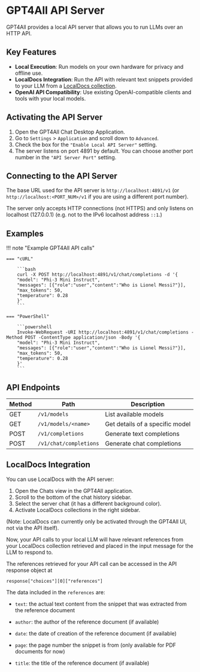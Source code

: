 # GPT4All API Server

GPT4All provides a local API server that allows you to run LLMs over an HTTP API. 

## Key Features

- **Local Execution**: Run models on your own hardware for privacy and offline use.
- **LocalDocs Integration**: Run the API with relevant text snippets provided to your LLM from a [LocalDocs collection](../gpt4all_desktop/localdocs.md).
- **OpenAI API Compatibility**: Use existing OpenAI-compatible clients and tools with your local models.

## Activating the API Server

1. Open the GPT4All Chat Desktop Application.
2. Go to `Settings` > `Application` and scroll down to `Advanced`.
3. Check the box for the `"Enable Local API Server"` setting.
4. The server listens on port 4891 by default. You can choose another port number in the `"API Server Port"` setting.

## Connecting to the API Server

The base URL used for the API server is `http://localhost:4891/v1` (or `http://localhost:<PORT_NUM>/v1` if you are using a different port number). 

The server only accepts HTTP connections (not HTTPS) and only listens on localhost (127.0.0.1) (e.g. not to the IPv6 localhost address `::1`.)

## Examples

!!! note "Example GPT4All API calls"

    === "cURL"

        ```bash
        curl -X POST http://localhost:4891/v1/chat/completions -d '{
        "model": "Phi-3 Mini Instruct",
        "messages": [{"role":"user","content":"Who is Lionel Messi?"}],
        "max_tokens": 50,
        "temperature": 0.28
        }'
        ```

    === "PowerShell"

        ```powershell
        Invoke-WebRequest -URI http://localhost:4891/v1/chat/completions -Method POST -ContentType application/json -Body '{
        "model": "Phi-3 Mini Instruct",
        "messages": [{"role":"user","content":"Who is Lionel Messi?"}],
        "max_tokens": 50,
        "temperature": 0.28
        }'
        ```

## API Endpoints

| Method | Path | Description |
|--------|------|-------------|
| GET | `/v1/models` | List available models |
| GET | `/v1/models/<name>` | Get details of a specific model |
| POST | `/v1/completions` | Generate text completions |
| POST | `/v1/chat/completions` | Generate chat completions |

## LocalDocs Integration

You can use LocalDocs with the API server:

1. Open the Chats view in the GPT4All application.
2. Scroll to the bottom of the chat history sidebar.
3. Select the server chat (it has a different background color).
4. Activate LocalDocs collections in the right sidebar.

(Note: LocalDocs can currently only be activated through the GPT4All UI, not via the API itself).

Now, your API calls to your local LLM will have relevant references from your LocalDocs collection retrieved and placed in the input message for the LLM to respond to.

The references retrieved for your API call can be accessed in the API response object at 

`response["choices"][0]["references"]`

The data included in the `references` are:

- `text`: the actual text content from the snippet that was extracted from the reference document

- `author`: the author of the reference document (if available)

- `date`: the date of creation of the reference document (if available)

- `page`: the page number the snippet is from (only available for PDF documents for now)

- `title`: the title of the reference document (if available)
